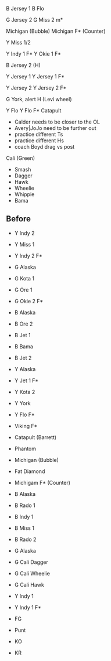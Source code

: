 

B Jersey 1
B Flo

G Jersey 2
G Miss 2 m*

Michigan (Bubble)
Michigan F* (Counter)

Y Miss 1/2

Y Indy 1 F*
Y Okie 1 F*

B Jersey 2 (H)

Y Jersey 1
Y Jersey 1 F*

Y Jersey 2
Y Jersey 2 F*

G York, alert H (Levi wheel)

Y Flo
Y Flo F*
Catapult
- Calder needs to be closer to the OL
- Avery|JoJo need to be further out
- practice different Ts
- practice different Hs
- coach Boyd drag vs post

Cali (Green)
- Smash
- Dagger
- Hawk
- Wheelie
- Whippie
- Bama

## Before
- Y Indy 2
- Y Miss 1
- Y Indy 2 F*
- G Alaska
- G Kota 1
- G Ore 1
- G Okie 2 F*
- B Alaska
- B Ore 2
- B Jet 1
- B Bama
- B Jet 2
- Y Alaska
- Y Jet 1 F*
- Y Kota 2
- Y York
- Y Flo F*
- Viking F*
- Catapult (Barrett)
- Phantom
- Michigan (Bubble)
- Fat Diamond
- Michigam F* (Counter)
- B Alaska
- B Rado 1
- B Indy 1
- B Miss 1
- B Rado 2
- G Alaska
- G Cali Dagger
- G Cali Wheelie
- G Cali Hawk
- Y Indy 1
- Y Indy 1 F*

- FG
- Punt
- KO
- KR